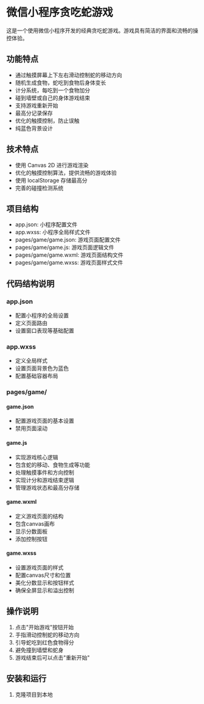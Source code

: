 # 微信小程序贪吃蛇游戏

这是一个使用微信小程序开发的经典贪吃蛇游戏。游戏具有简洁的界面和流畅的操控体验。

## 功能特点

- 通过触摸屏幕上下左右滑动控制蛇的移动方向
- 随机生成食物，蛇吃到食物后身体变长
- 计分系统，每吃到一个食物加分
- 碰到墙壁或自己的身体游戏结束
- 支持游戏重新开始
- 最高分记录保存
- 优化的触摸控制，防止误触
- 纯蓝色背景设计

## 技术特点

- 使用 Canvas 2D 进行游戏渲染
- 优化的触摸控制算法，提供流畅的游戏体验
- 使用 localStorage 存储最高分
- 完善的碰撞检测系统

## 项目结构 

- app.json: 小程序配置文件
- app.wxss: 小程序全局样式文件
- pages/game/game.json: 游戏页面配置文件
- pages/game/game.js: 游戏页面逻辑文件
- pages/game/game.wxml: 游戏页面结构文件
- pages/game/game.wxss: 游戏页面样式文件

## 代码结构说明

### app.json
- 配置小程序的全局设置
- 定义页面路由
- 设置窗口表现等基础配置

### app.wxss 
- 定义全局样式
- 设置页面背景色为蓝色
- 配置基础容器布局

### pages/game/
#### game.json
- 配置游戏页面的基本设置
- 禁用页面滚动

#### game.js
- 实现游戏核心逻辑
- 包含蛇的移动、食物生成等功能
- 处理触摸事件和方向控制
- 实现计分和游戏结束逻辑
- 管理游戏状态和最高分存储

#### game.wxml
- 定义游戏页面的结构
- 包含canvas画布
- 显示分数面板
- 添加控制按钮

#### game.wxss
- 设置游戏页面的样式
- 配置canvas尺寸和位置
- 美化分数显示和按钮样式
- 确保全屏显示和溢出控制

## 操作说明

1. 点击"开始游戏"按钮开始
2. 手指滑动控制蛇的移动方向
3. 引导蛇吃到红色食物得分
4. 避免撞到墙壁和蛇身
5. 游戏结束后可以点击"重新开始"

## 安装和运行

1. 克隆项目到本地

